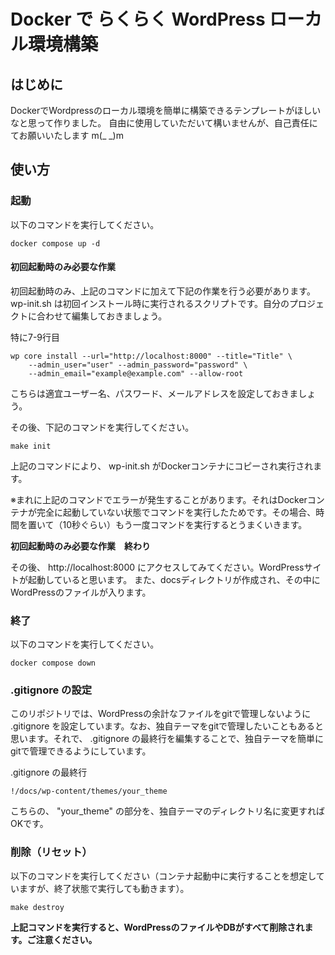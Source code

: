 # Docker で らくらく WordPress ローカル環境構築
## はじめに
DockerでWordpressのローカル環境を簡単に構築できるテンプレートがほしいなと思って作りました。
自由に使用していただいて構いませんが、自己責任にてお願いいたします m(_ _)m

## 使い方
### 起動
以下のコマンドを実行してください。

`docker compose up -d`

#### 初回起動時のみ必要な作業

初回起動時のみ、上記のコマンドに加えて下記の作業を行う必要があります。
wp-init.sh は初回インストール時に実行されるスクリプトです。自分のプロジェクトに合わせて編集しておきましょう。

特に7-9行目
```
wp core install --url="http://localhost:8000" --title="Title" \
	--admin_user="user" --admin_password="password" \
	--admin_email="example@example.com" --allow-root
```
こちらは適宜ユーザー名、パスワード、メールアドレスを設定しておきましょう。

その後、下記のコマンドを実行してください。

`make init`

上記のコマンドにより、 wp-init.sh がDockerコンテナにコピーされ実行されます。

※まれに上記のコマンドでエラーが発生することがあります。それはDockerコンテナが完全に起動していない状態でコマンドを実行したためです。その場合、時間を置いて（10秒ぐらい）もう一度コマンドを実行するとうまくいきます。

**初回起動時のみ必要な作業　終わり**

その後、 http://localhost:8000 にアクセスしてみてください。WordPressサイトが起動していると思います。
また、docsディレクトリが作成され、その中にWordPressのファイルが入ります。

### 終了
以下のコマンドを実行してください。

`docker compose down`

### .gitignore の設定

このリポジトリでは、WordPressの余計なファイルをgitで管理しないように .gitignore を設定しています。なお、独自テーマをgitで管理したいこともあると思います。それで、 .gitignore の最終行を編集することで、独自テーマを簡単にgitで管理できるようにしています。

.gitignore の最終行

`!/docs/wp-content/themes/your_theme`

こちらの、 "your_theme" の部分を、独自テーマのディレクトリ名に変更すればOKです。

### 削除（リセット）
以下のコマンドを実行してください（コンテナ起動中に実行することを想定していますが、終了状態で実行しても動きます）。

`make destroy`

**上記コマンドを実行すると、WordPressのファイルやDBがすべて削除されます。ご注意ください。**
